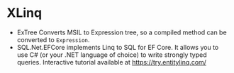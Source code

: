 # XLinq
- ExTree Converts MSIL to Expression tree, so a compiled method can be converted to `Expression`.
- SQL.Net.EFCore implements Linq to SQL for EF Core. It allows you to use C# (or your .NET language of choice) to write strongly typed queries. Interactive tutorial available at https://try.entitylinq.com/
